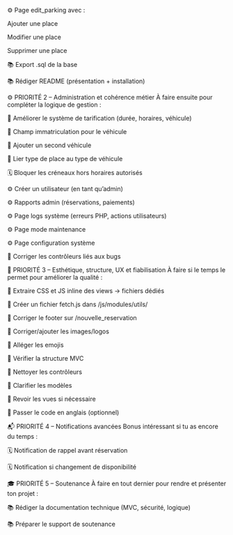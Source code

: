 

 ⚙️ Page edit_parking avec :

 Ajouter une place

 Modifier une place

 Supprimer une place



 📚 Export .sql de la base

 📚 Rédiger README (présentation + installation)

⚙️ PRIORITÉ 2 – Administration et cohérence métier
À faire ensuite pour compléter la logique de gestion :

 🔁 Améliorer le système de tarification (durée, horaires, véhicule)

 👤 Champ immatriculation pour le véhicule

 👤 Ajouter un second véhicule

 👤 Lier type de place au type de véhicule

 🗓️ Bloquer les créneaux hors horaires autorisés

 ⚙️ Créer un utilisateur (en tant qu’admin)

 ⚙️ Rapports admin (réservations, paiements)

 ⚙️ Page logs système (erreurs PHP, actions utilisateurs)

 ⚙️ Page mode maintenance

 ⚙️ Page configuration système

 🧠 Corriger les contrôleurs liés aux bugs

🎨 PRIORITÉ 3 – Esthétique, structure, UX et fiabilisation
À faire si le temps le permet pour améliorer la qualité :

 🎨 Extraire CSS et JS inline des views → fichiers dédiés

 🎨 Créer un fichier fetch.js dans /js/modules/utils/

 🎨 Corriger le footer sur /nouvelle_reservation

 🎨 Corriger/ajouter les images/logos

 🎨 Alléger les emojis

 🧠 Vérifier la structure MVC

 🧠 Nettoyer les contrôleurs

 🧠 Clarifier les modèles

 🧠 Revoir les vues si nécessaire

 🧠 Passer le code en anglais (optionnel)

📬 PRIORITÉ 4 – Notifications avancées
Bonus intéressant si tu as encore du temps :

 🗓️ Notification de rappel avant réservation

 🗓️ Notification si changement de disponibilité

🎓 PRIORITÉ 5 – Soutenance
À faire en tout dernier pour rendre et présenter ton projet :

 📚 Rédiger la documentation technique (MVC, sécurité, logique)

 📚 Préparer le support de soutenance

